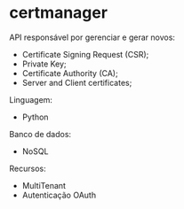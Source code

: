 # certmanager

API responsável por gerenciar e gerar novos:
  - Certificate Signing Request (CSR);
  - Private Key;
  - Certificate Authority (CA);
  - Server and Client certificates;


Linguagem:
  - Python

Banco de dados:
  - NoSQL
  
Recursos:
  - MultiTenant
  - Autenticação OAuth
